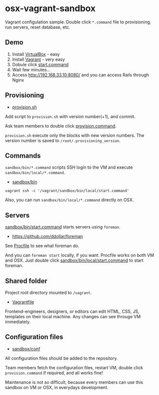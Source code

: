 osx-vagrant-sandbox
===================

Vagrant configulation sample. Double click `*.command` file to provisioning, run servers, reset database, etc.

## Demo

 1. Install [VirtualBox](https://www.virtualbox.org/) - easy
 2. Install [Vagrant](http://www.vagrantup.com/) - very easy
 3. Dobule click [start.command](sandbox/bin/start.command)
 4. Wait few minutes...
 5. Access http://192.168.33.10:8080/ and you can access Rails through Nginx


## Provisioning

- [provision.sh](sandbox/vm/provision.sh)

Add script to `provision.sh` with version number(+1), and commit.

Ask team members to double click [provision.command](sandbox/bin/provision.command).

`provision.sh` execute only the blocks with new version numbers. The version number is saved to `/root/.provisioning_version`.


## Commands

`sandbox/bin/*.command` scripts SSH login to the VM and execute `sandbox/bin/local/*.command`.

- [sandbox/bin](sandbox/bin)

```
vagrant ssh -c '/vagrant/sandbox/bin/local/start.command'
```

Also, you can run `sandbox/bin/local/*.command` directly on OSX.


## Servers

[sandbox/bin/start.command](sandbox/bin/start.command) starts servers using `foreman`.

- https://github.com/ddollar/foreman

See [Procfile](sandbox/Procfile) to see what foreman do.

And you can `foreman start` locally, if you want. Procfile works on both VM and OSX. Just double click [sandbox/bin/local/start.command](sandbox/bin/local/start.command) to start foreman.


## Shared folder

Project root directory mounted to `/vagrant`.

- [Vagrantfile](sandbox/vm/Vagrantfile)

Frontend-engineers, designers, or editors can edit HTML, CSS, JS, templates on their local machine. Any changes can see througe VM immediately.


## Configuration files

- [sandbox/conf](sandbox/conf)

All configuration files should be added to the repository.

Team members fetch the configuration files, restart VM, double click `provision.command` if required, and all works fine!

Maintenance is not so difficult, because every members can use this sandbox on VM or OSX, in everydays development.
